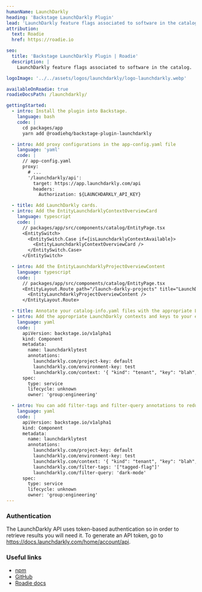 ```yaml
---
humanName: LaunchDarkly
heading: 'Backstage LaunchDarkly Plugin'
lead: 'LaunchDarkly feature flags associated to software in the catalog'
attribution:
  text: Roadie
  href: https://roadie.io

seo:
  title: 'Backstage LaunchDarkly Plugin | Roadie'
  description: |
    LaunchDarkly feature flags associated to software in the catalog.

logoImage: '../../assets/logos/launchdarkly/logo-launchdarkly.webp'

availableOnRoadie: true
roadieDocsPath: /launchdarkly/

gettingStarted:
  - intro: Install the plugin into Backstage.
    language: bash
    code: |
      cd packages/app
      yarn add @roadiehq/backstage-plugin-launchdarkly

  - intro: Add proxy configurations in the app-config.yaml file
    language: 'yaml'
    code: |
      // app-config.yaml
      proxy:
        # ...
        '/launchdarkly/api':
          target: https://app.launchdarkly.com/api
          headers:
            Authorization: ${LAUNCHDARKLY_API_KEY}

  - title: Add LaunchDarkly cards.
  - intro: Add the EntityLaunchdarklyContextOverviewCard
    language: typescript
    code: |
      // packages/app/src/components/catalog/EntityPage.tsx
      <EntitySwitch>
        <EntitySwitch.Case if={isLaunchdarklyContextAvailable}>
          <EntityLaunchdarklyContextOverviewCard />
        </EntitySwitch.Case>
      </EntitySwitch>

  - intro: Add the EntityLaunchdarklyProjectOverviewContent
    language: typescript
    code: |
      // packages/app/src/components/catalog/EntityPage.tsx
      <EntityLayout.Route path="/launch-darkly-projects" title="LaunchDarkly">
        <EntityLaunchdarklyProjectOverviewContent />
      </EntityLayout.Route>

  - title: Annotate your catalog-info.yaml files with the appropriate LaunchDarkly contexts and keys
  - intro: Add the appropriate LaunchDarkly contexts and keys to your entity pages.
    language: yaml
    code: |
      apiVersion: backstage.io/v1alpha1
      kind: Component
      metadata:
        name: launchdarklytest
        annotations:
          launchdarkly.com/project-key: default
          launchdarkly.com/environment-key: test
          launchdarkly.com/context: '{ "kind": "tenant", "key": "blah", "name": "blah" }'
      spec:
        type: service
        lifecycle: unknown
        owner: 'group:engineering'

  - intro: You can add filter-tags and filter-query annotations to reduce the volume of flags returned
    language: yaml
    code: |
      apiVersion: backstage.io/v1alpha1
      kind: Component
      metadata:
        name: launchdarklytest
        annotations:
          launchdarkly.com/project-key: default
          launchdarkly.com/environment-key: test
          launchdarkly.com/context: '{ "kind": "tenant", "key": "blah", "name": "blah" }'
          launchdarkly.com/filter-tags: '["tagged-flag"]'
          launchdarkly.com/filter-query: 'dark-mode'
      spec:
        type: service
        lifecycle: unknown
        owner: 'group:engineering'
---
```


### Authentication

The LaunchDarkly API uses token-based authentication so in order to retrieve results you will need it. To generate an API token, go to https://docs.launchdarkly.com/home/account/api.

### Useful links

- [npm](https://www.npmjs.com/package/@roadiehq/backstage-plugin-launchdarkly)
- [GitHub](https://roadie.io/docs/integrations/launchdarkly/)
- [Roadie docs](https://roadie.io/docs/integrations/launchdarkly/)
